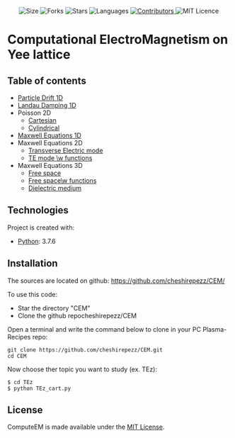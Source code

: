 <!-- Meta-Badges -->
</p>

<p align="center">
    <img alt="Size" src="https://img.shields.io/github/repo-size/cheshirepezz/CEM">
  </a>
  <img alt="Forks" src="https://img.shields.io/github/forks/cheshirepezz/CEM">
  </a>
  <img alt="Stars" src="https://img.shields.io/github/stars/cheshirepezz/CEM">
  </a>
  <img alt="Languages" src="https://img.shields.io/github/languages/count/cheshirepezz/CEM">
  </a>
  <a href="https://github.com/cheshirepezz/CEM/graphs/contributors">
    <img alt="Contributors" src="https://img.shields.io/github/contributors/cheshirepezz/CEM">
  </a>
  <img alt="MIT Licence" src="https://img.shields.io/github/license/cheshirepezz/CEM">
  </a>
  
</p>

# Computational ElectroMagnetism on Yee lattice

## Table of contents
* [Particle Drift 1D](https://github.com/cheshirepezz/CEM/tree/master/Drift)
* [Landau Damping 1D](https://github.com/cheshirepezz/CEM/tree/master/Landau_Damping)
* Poisson 2D
  * [Cartesian](https://github.com/cheshirepezz/CEM/tree/master/Poisson2D/Cartesian)
  * [Cylindrical](https://github.com/cheshirepezz/CEM/tree/master/Poisson2D/Cylindrical)
* [Maxwell Equations 1D](https://github.com/cheshirepezz/CEM/tree/master/Maxwell1D)
* Maxwell Equations 2D
  * [Transverse Electric mode](https://github.com/cheshirepezz/CEM/blob/master/TEz/TEz_cart.py)
  * [TE mode \w functions](https://github.com/cheshirepezz/CEM/blob/master/TEz/yee3D.py)
* Maxwell Equations 3D
  * [Free space](https://github.com/cheshirepezz/CEM/blob/master/Maxwell3D/free/maxwell3D_cart.py)
  * [Free space\w functions](https://github.com/cheshirepezz/CEM/blob/master/Maxwell3D/free/maxwell-yee3D.py)
  * [Dielectric medium](https://github.com/cheshirepezz/CEM/tree/master/Maxwell3D/dielectric)
  
## Technologies
Project is created with:
* [Python](https://www.python.org/): 3.7.6
	
## Installation

The sources are located on github: https://github.com/cheshirepezz/CEM/

To use this code:
* Star the directory "CEM" 
* Clone the github repocheshirepezz/CEM

Open a terminal and write the command below to clone in your PC Plasma-Recipes repo:

```
git clone https://github.com/cheshirepezz/CEM.git
cd CEM
```
Now choose ther topic you want to study (ex. TEz):

```
$ cd TEz
$ python TEz_cart.py
```
## License

ComputeEM is made available under the [MIT License](https://github.com/cheshirepezz/CEM/blob/master/LICENSE).

